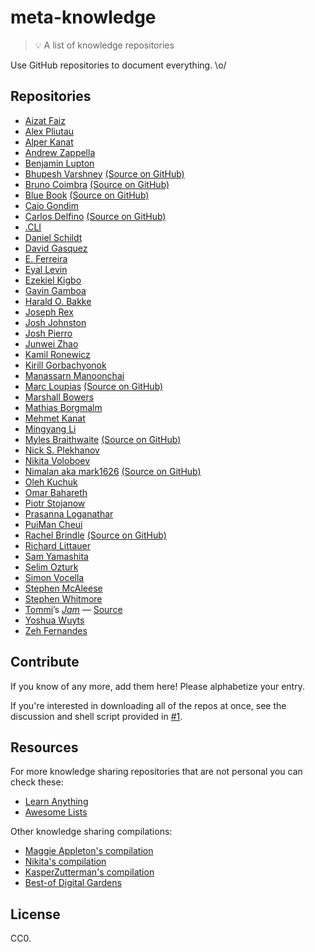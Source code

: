 # meta-knowledge

> 💡 A list of knowledge repositories

Use GitHub repositories to document everything. \o/

## Repositories

- [Aizat Faiz](https://github.com/aizatto/gitbook-public)
- [Alex Pliutau](https://github.com/plutov/notebook)
- [Alper Kanat](https://github.com/tunix/notebook)
- [Andrew Zappella](https://github.com/azappella/knowledge)
- [Benjamin Lupton](https://github.com/balupton/learnings)
- [Bhupesh Varshney](https://bhupesh.gitbook.io/notes) [\(Source on GitHub\)](https://github.com/Bhupesh-V/til)
- [Bruno Coimbra](https://b-coimbra.github.io/notes) [\(Source on GitHub\)](https://github.com/b-coimbra/notes)
- [Blue Book](https://lyz-code.github.io/blue-book) [\(Source on GitHub\)](https://github.com/lyz-code/blue-book)
- [Caio Gondim](https://github.com/caiogondim/knowledge)
- [Carlos Delfino](https://carlosdelfino.github.io) [\(Source on GitHub\)](https://github.com/CarlosDelfino/carlosdelfino.github.com)
- [.CLI](https://github.com/dotcli/knowledge)
- [Daniel Schildt](https://github.com/d2s/knowledge)
- [David Gasquez](https://github.com/davidgasquez/handbook)
- [E. Ferreira](https://github.com/slowernews/notebook)
- [Eyal Levin](https://github.com/eyalev/notes)
- [Ezekiel Kigbo](https://github.com/theatlasroom/tidbits)
- [Gavin Gamboa](https://gavart.ist)
- [Harald O. Bakke](https://github.com/bakke92/hwiki)
- [Joseph Rex](https://github.com/josephrexme/knowledge)
- [Josh Johnston](https://github.com/joshwnj/knowledge)
- [Josh Pierro](https://github.com/joshpierro/knowledge)
- [Junwei Zhao](https://github.com/wahyd4/knowledge-mind-mapping)
- [Kamil Ronewicz](https://github.com/galileo/knowledge)
- [Kirill Gorbachyonok](https://github.com/japanese-goblinn/knowledge-base)
- [Manassarn Manoonchai](https://github.com/narze/knowledge)
- [Marc Loupias](http://memo-dev.marc-loupias.fr/) [\(Source on GitHub\)](https://github.com/MarcLoupias/memo-dev)
- [Marshall Bowers](https://github.com/maxdeviant/knowledge)
- [Mathias Borgmalm](https://github.com/MateBoy/knowledge-base)
- [Mehmet Kanat](https://github.com/mehmetka/notebook)
- [Mingyang Li](https://github.com/tslmy/know)
- [Myles Braithwaite](https://wiki.mylesb.ca/) [\(Source on GitHub\)](https://github.com/myles/wiki)
- [Nick S. Plekhanov](https://github.com/nicksp/til)
- [Nikita Voloboev](https://github.com/nikitavoloboev/knowledge)
- [Nimalan aka mark1626](https://mark1626.github.io/knowledge/) [\(Source on GitHub\)](https://github.com/mark1626/knowledge)
- [Oleh Kuchuk](https://github.com/hzlmn/week-learning)
- [Omar Bahareth](https://github.com/obahareth/knowledge)
- [Piotr Stojanow](https://github.com/psto/episteme)
- [Prasanna Loganathar](https://github.com/prasannavl/knowledge)
- [PuiMan Cheui](https://github.com/aleen42/PersonalWiki)
- [Rachel Brindle](https://knowledge.rachelbrindle.com/) [\(Source on GitHub\)](https://github.com/younata/personal_knowledge)
- [Richard Littauer](https://github.com/RichardLitt/knowledge)
- [Sam Yamashita](https://github.com/sotayamashita/knowledge)
- [Selim Ozturk](https://github.com/selimslab/selimslab.github.io)
- [Simon Vocella](https://github.com/voxsim/knowledge)
- [Stephen McAleese](https://github.com/smcaleese/directory)
- [Stephen Whitmore](https://github.com/noffle/wisdom)
- [Tommi](https://tommi.space 'tommi.space')’s <cite>[Jam](https://tommi.space/jam 'Tommi’s “The Jam„ — tommi.space')</cite> — [Source](https://github.com/xplosionmind/tommi.space/tree/main/_notes '_notes in tommi.space, on GitHub')
- [Yoshua Wuyts](https://github.com/yoshuawuyts/knowledge)
- [Zeh Fernandes](https://github.com/zehfernandes/dailylog)

## Contribute

If you know of any more, add them here! Please alphabetize your entry.

If you're interested in downloading all of the repos at once, see the discussion and shell script provided in [#1](https://github.com/RichardLitt/meta-knowledge/issues/1).

## Resources

For more knowledge sharing repositories that are not personal you can check these:

- [Learn Anything](https://github.com/learn-anything/learn-anything)
- [Awesome Lists](https://github.com/sindresorhus/awesome)

Other knowledge sharing compilations:

* [Maggie Appleton's compilation](https://github.com/MaggieAppleton/digital-gardeners)
* [Nikita's compilation](https://wiki.nikitavoloboev.xyz/other/wiki-workflow#similar-wikis-i-liked)
* [KasperZutterman's compilation](https://github.com/KasperZutterman/Second-Brain)
* [Best-of Digital Gardens](https://github.com/lyz-code/best-of-digital-gardens)

## License

CC0.
